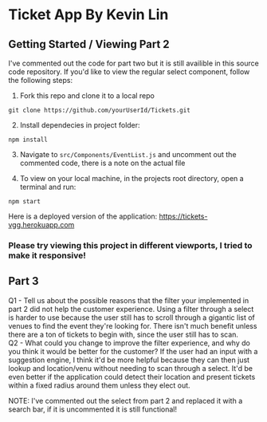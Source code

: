 # Ticket App By Kevin Lin

## Getting Started / Viewing Part 2

I've commented out the code for part two but it is still availible in this source code repository. If you'd like to view the regular select component, follow the following steps:
<br>

1. Fork this repo and clone it to a local repo

```
git clone https://github.com/yourUserId/Tickets.git
```
2. Install dependecies in project folder:
```
npm install
```
3. Navigate to <code>src/Components/EventList.js</code> and uncomment out the commented code, there is a note on the actual file
   <br>

4. To view on your local machine, in the projects root directory, open a terminal and run:

```
npm start
```

Here is a deployed version of the application:
https://tickets-vgg.herokuapp.com

### Please try viewing this project in different viewports, I tried to make it responsive!

## Part 3

Q1 - Tell us about the possible reasons that the filter your implemented in part 2 did not help the customer experience.
Using a filter through a select is harder to use because the user still has to scroll through a gigantic list of venues to find the event they're looking for. There isn't much benefit unless there are a ton of tickets to begin with, since the user still has to scan.
<br>
Q2 - What could you change to improve the filter experience, and why do you think it would be better for the customer?
If the user had an input with a suggestion engine, I think it'd be more helpful because they can then just lookup and location/venu without needing to scan through a select. It'd be even better if the application could detect their location and present tickets within a fixed radius around them unless they elect out.

NOTE: I've commented out the select from part 2 and replaced it with a search bar, if it is uncommented it is still functional!
